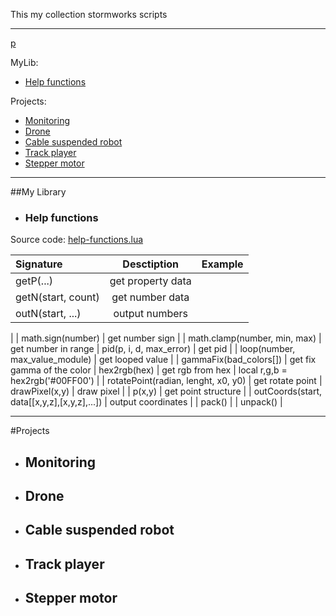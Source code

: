 This my collection stormworks scripts

---

[p](#projects)

MyLib:
- [Help functions](#help-functions)
  
Projects:
- [Monitoring](#monitoring)
- [Drone](#drone)
- [Cable suspended robot](#cable-suspended-robot)
- [Track player](#track-player)
- [Stepper motor](#stepper-motor)

---
##My Library

- ### Help functions
Source code: [help-functions.lua](MyLib/help-functions.lua)

| Signature      | Desctiption | Example |
| :---        |   :----:   | --- |
| getP(...)      | get property data |
| getN(start, count)   | get number data |
| outN(start, ...) |  output numbers | 
|
| math.sign(number) | get number sign |
| math.clamp(number, min, max) | get number in range
| pid(p, i, d, max_error) | get pid
|
| loop(number, max_value_module) | get looped value
| 
| gammaFix(bad_colors[]) | get fix gamma of the color
| hex2rgb(hex) | get rgb from hex | local r,g,b = hex2rgb('#00FF00')
|
| rotatePoint(radian, lenght, x0, y0) | get rotate point
| drawPixel(x,y) | draw pixel
|
| p(x,y) | get point structure
|
| outCoords(start, data[[x,y,z],[x,y,z],...]) | output coordinates
|
| pack() | 
| unpack() |


---
#Projects

- ## <a id="monitoring"></a> Monitoring

- ## Drone

- ## Cable suspended robot

- ## Track player

- ## Stepper motor
